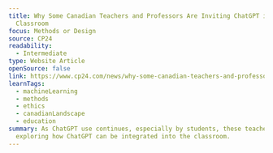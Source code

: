 ```yaml
---
title: Why Some Canadian Teachers and Professors Are Inviting ChatGPT into the
  Classroom
focus: Methods or Design
source: CP24
readability:
  - Intermediate
type: Website Article
openSource: false
link: https://www.cp24.com/news/why-some-canadian-teachers-and-professors-are-inviting-chatgpt-into-the-classroom-1.6299023
learnTags:
  - machineLearning
  - methods
  - ethics
  - canadianLandscape
  - education
summary: As ChatGPT use continues, especially by students, these teachers are
  exploring how ChatGPT can be integrated into the classroom.
---
```


